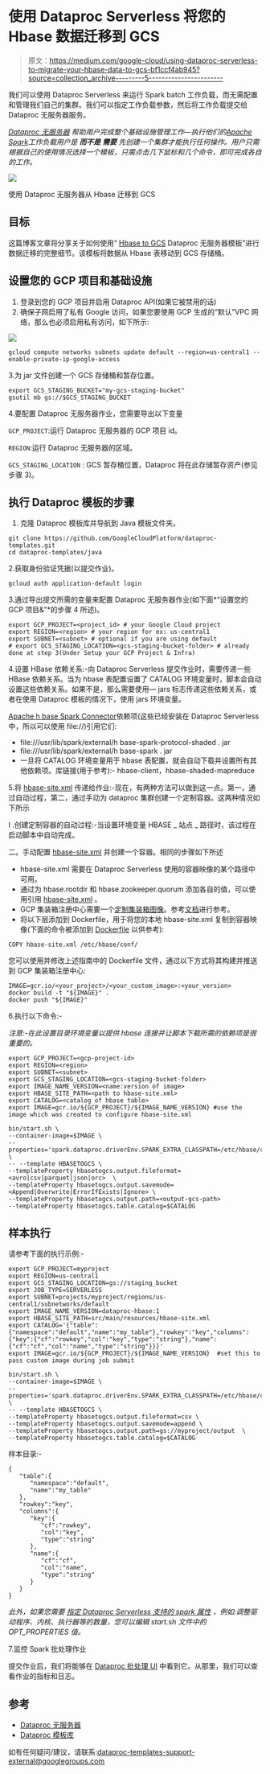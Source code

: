 # 使用 Dataproc Serverless 将您的 Hbase 数据迁移到 GCS

> 原文：<https://medium.com/google-cloud/using-dataproc-serverless-to-migrate-your-hbase-data-to-gcs-bf1ccf4ab945?source=collection_archive---------5----------------------->

我们可以使用 Dataproc Serverless 来运行 Spark batch 工作负载，而无需配置和管理我们自己的集群。我们可以指定工作负载参数，然后将工作负载提交给 Dataproc 无服务器服务。

[*Dataproc 无服务器*](https://cloud.google.com/dataproc-serverless/docs) *帮助用户完成整个基础设施管理工作—执行他们的*[*Apache Spark*](http://spark.apache.org/)*工作负载用户是* ***而不是*** ***需要*** *先创建一个集群才能执行任何操作。用户只需根据自己的使用情况选择一个模板，只需点击几下鼠标和几个命令，即可完成各自的工作。*

![](img/65aa8699769ff33e97c4ff9afb6411b6.png)

使用 Dataproc 无服务器从 Hbase 迁移到 GCS

## 目标

这篇博客文章将分享关于如何使用“ [Hbase to GCS](https://github.com/GoogleCloudPlatform/dataproc-templates/tree/main/java/src/main/java/com/google/cloud/dataproc/templates/hbase) Dataproc 无服务器模板”进行数据迁移的完整细节。该模板将数据从 Hbase 表移动到 GCS 存储桶。

## 设置您的 GCP 项目和基础设施

1.  登录到您的 GCP 项目并启用 Dataproc API(如果它被禁用的话)
2.  确保子网启用了私有 Google 访问，如果您要使用 GCP 生成的“默认”VPC 网络，那么也必须启用私有访问，如下所示:

![](img/1d96118efc365e205a42ee7736e81987.png)

```
gcloud compute networks subnets update default --region=us-central1 --enable-private-ip-google-access
```

3.为 jar 文件创建一个 GCS 存储桶和暂存位置。

```
export GCS_STAGING_BUCKET="my-gcs-staging-bucket"
gsutil mb gs://$GCS_STAGING_BUCKET
```

4.要配置 Dataproc 无服务器作业，您需要导出以下变量

`GCP_PROJECT`:运行 Dataproc 无服务器的 GCP 项目 id。

`REGION`:运行 Dataproc 无服务器的区域。

`GCS_STAGING_LOCATION` : GCS 暂存桶位置，Dataproc 将在此存储暂存资产(参见步骤 3)。

## 执行 Dataproc 模板的步骤

1.  克隆 Dataproc 模板库并导航到 Java 模板文件夹。

```
git clone https://github.com/GoogleCloudPlatform/dataproc-templates.git
cd dataproc-templates/java
```

2.获取身份验证凭据(以提交作业)。

```
gcloud auth application-default login
```

3.通过导出提交所需的变量来配置 Dataproc 无服务器作业(如下面*“设置您的 GCP 项目&”*的步骤 4 所述)。

```
export GCP_PROJECT=<project_id> # your Google Cloud project
export REGION=<region> # your region for ex: us-central1
export SUBNET=<subnet> # optional if you are using default
# export GCS_STAGING_LOCATION=<gcs-staging-bucket-folder> # already done at step 3(Under Setup your GCP Project & Infra)
```

4.设置 HBase 依赖关系:-向 Dataproc Serverless 提交作业时，需要传递一些 HBase 依赖关系。当为 hbase 表配置设置了 CATALOG 环境变量时，脚本会自动设置这些依赖关系。如果不是，那么需要使用— jars 标志传递这些依赖关系，或者在使用 Dataproc 模板的情况下，使用 jars 环境变量。

[Apache h base Spark Connector](https://mvnrepository.com/artifact/org.apache.hbase.connectors.spark/hbase-spark)依赖项(这些已经安装在 Dataproc Serverless 中，所以可以使用 file://)引用它们:

*   file:///usr/lib/spark/external/h base-spark-protocol-shaded . jar
*   file:///usr/lib/spark/external/h base-spark . jar
*   一旦将 CATALOG 环境变量用于 hbase 表配置，就会自动下载并设置所有其他依赖项。库链接(用于参考):- hbase-client，hbase-shaded-mapreduce

5.将 [hbase-site.xml](https://github.com/GoogleCloudPlatform/dataproc-templates/blob/main/java/src/main/resources/hbase-site.xml) 传递给作业:-现在，有两种方法可以做到这一点。第一，通过自动过程，第二，通过手动为 dataproc 集群创建一个定制容器。这两种情况如下所示

I .创建定制容器的自动过程:-当设置环境变量 HBASE _ 站点 _ 路径时，该过程在启动脚本中自动完成。

二。手动配置 [hbase-site.xml](https://github.com/GoogleCloudPlatform/dataproc-templates/blob/main/java/src/main/resources/hbase-site.xml) 并创建一个容器。相同的步骤如下所述

*   hbase-site.xml 需要在 Dataproc Serverless 使用的容器映像的某个路径中可用。
*   通过为 hbase.rootdir 和 hbase.zookeeper.quorum 添加各自的值，可以使用引用 [hbase-site.xml](https://github.com/GoogleCloudPlatform/dataproc-templates/blob/main/java/src/main/resources/hbase-site.xml) 。
*   GCP 集装箱注册中心需要一个[定制集装箱图像](https://cloud.google.com/dataproc-serverless/docs/guides/custom-containers#submit_a_spark_batch_workload_using_a_custom_container_image)。参考[文档](https://github.com/GoogleCloudPlatform/dataproc-templates/blob/main/java/src/main/java/com/google/cloud/dataproc/templates/hbase/Dockerfile)进行参考。
*   将以下层添加到 Dockerfile，用于将您的本地 hbase-site.xml 复制到容器映像(下面的命令被添加到 [Dockerfile](https://github.com/GoogleCloudPlatform/dataproc-templates/blob/main/java/src/main/java/com/google/cloud/dataproc/templates/hbase/Dockerfile) 以供参考):

```
COPY hbase-site.xml /etc/hbase/conf/
```

您可以使用并修改上述指南中的 Dockerfile 文件，通过以下方式将其构建并推送到 GCP 集装箱注册中心:

```
IMAGE=gcr.io/<your_project>/<your_custom_image>:<your_version>
docker build -t "${IMAGE}" .
docker push "${IMAGE}"
```

6.执行以下命令:-

*注意:-在此设置目录环境变量以提供 hbase 连接并让脚本下载所需的依赖项是很重要的。*

```
export GCP_PROJECT=<gcp-project-id>
export REGION=<region>
export SUBNET=<subnet>
export GCS_STAGING_LOCATION=<gcs-staging-bucket-folder>
export IMAGE_NAME_VERSION=<name:version of image>
export HBASE_SITE_PATH=<path to hbase-site.xml>
export CATALOG=<catalog of hbase table>
export IMAGE=gcr.io/${GCP_PROJECT}/${IMAGE_NAME_VERSION} #use the image which was created to configure hbase-site.xml

bin/start.sh \
--container-image=$IMAGE \
--properties='spark.dataproc.driverEnv.SPARK_EXTRA_CLASSPATH=/etc/hbase/conf/'  \
-- --template HBASETOGCS \
--templateProperty hbasetogcs.output.fileformat=<avro|csv|parquet|json|orc>  \
--templateProperty hbasetogcs.output.savemode=<Append|Overwrite|ErrorIfExists|Ignore> \
--templateProperty hbasetogcs.output.path=<output-gcs-path>
--templateProperty hbasetogcs.table.catalog=$CATALOG
```

## 样本执行

请参考下面的执行示例:-

```
export GCP_PROJECT=myproject
export REGION=us-central1
export GCS_STAGING_LOCATION=gs://staging_bucket
export JOB_TYPE=SERVERLESS 
export SUBNET=projects/myproject/regions/us-central1/subnetworks/default
export IMAGE_NAME_VERSION=dataproc-hbase:1
export HBASE_SITE_PATH=src/main/resources/hbase-site.xml
export CATALOG='{"table":{"namespace":"default","name":"my_table"},"rowkey":"key","columns":{"key":{"cf":"rowkey","col":"key","type":"string"},"name":{"cf":"cf","col":"name","type":"string"}}}'
export IMAGE=gcr.io/${GCP_PROJECT}/${IMAGE_NAME_VERSION}  #set this to pass custom image during job submit

bin/start.sh \
--container-image=$IMAGE \
--properties='spark.dataproc.driverEnv.SPARK_EXTRA_CLASSPATH=/etc/hbase/conf/'  \
-- --template HBASETOGCS \
--templateProperty hbasetogcs.output.fileformat=csv \
--templateProperty hbasetogcs.output.savemode=append \
--templateProperty hbasetogcs.output.path=gs://myproject/output  \
--templateProperty hbasetogcs.table.catalog=$CATALOG
```

样本目录:-

```
{
   "table":{
      "namespace":"default",
      "name":"my_table"
   },
   "rowkey":"key",
   "columns":{
      "key":{
         "cf":"rowkey",
         "col":"key",
         "type":"string"
      },
      "name":{
         "cf":"cf",
         "col":"name",
         "type":"string"
      }
   }
}
```

*此外，如果您需要* [*指定 Dataproc Serverless 支持的 spark 属性*](https://cloud.google.com/dataproc-serverless/docs/concepts/properties) *，例如:调整驱动程序、内核、执行器等的数量，您可以编辑 start.sh 文件中的 OPT_PROPERTIES 值。*

7.监控 Spark 批处理作业

提交作业后，我们将能够在 [Dataproc 批处理 UI](https://console.cloud.google.com/dataproc/batches) 中看到它。从那里，我们可以查看作业的指标和日志。

## 参考

*   [Dataproc 无服务器](https://cloud.google.com/dataproc-serverless/docs/overview)
*   [Dataproc 模板库](https://github.com/GoogleCloudPlatform/dataproc-templates)

如有任何疑问/建议，请联系:dataproc-templates-support-external@googlegroups.com